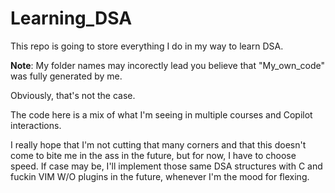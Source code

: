 # Learning_DSA

This repo is going to store everything I do in my way to learn DSA. 

<b>Note</b>: My folder names may incorectly lead you believe that "My_own_code" was fully generated by me. 

Obviously, that's not the case. 

The code here is a mix of what I'm seeing in multiple courses and Copilot interactions. 

I really hope that I'm not cutting that many corners and that this doesn't come to bite me in the ass in the future, but for now, I have to choose speed. If case may be, I'll implement those same DSA structures with C and fuckin VIM W/O plugins in the future, whenever I'm the mood for flexing.

